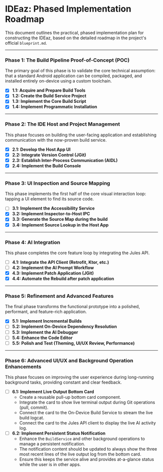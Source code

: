 # IDEaz: Phased Implementation Roadmap

This document outlines the practical, phased implementation plan for constructing the IDEaz, based on the detailed roadmap in the project's official `blueprint.md`.

---

### **Phase 1: The Build Pipeline Proof-of-Concept (POC)**
The primary goal of this phase is to validate the core technical assumption: that a standard Android application can be compiled, packaged, and installed entirely on-device using a custom toolchain.

- [x] **1.1: Acquire and Prepare Build Tools**
- [x] **1.2: Create the Build Service Project**
- [x] **1.3: Implement the Core Build Script**
- [x] **1.4: Implement Programmatic Installation**

---

### **Phase 2: The IDE Host and Project Management**
This phase focuses on building the user-facing application and establishing communication with the now-proven build service.

- [x] **2.1: Develop the Host App UI**
- [x] **2.2: Integrate Version Control (JGit)**
- [x] **2.3: Establish Inter-Process Communication (AIDL)**
- [x] **2.4: Implement the Build Console**

---

### **Phase 3: UI Inspection and Source Mapping**
This phase implements the first half of the core visual interaction loop: tapping a UI element to find its source code.

- [ ] **3.1: Implement the Accessibility Service**
- [x] **3.2: Implement Inspector-to-Host IPC**
- [x] **3.3: Generate the Source Map during the build**
- [x] **3.4: Implement Source Lookup in the Host App**

---

### **Phase 4: AI Integration**
This phase completes the core feature loop by integrating the Jules API.

- [ ] **4.1: Integrate the API Client (Retrofit, Ktor, etc.)**
- [ ] **4.2: Implement the AI Prompt Workflow**
- [x] **4.3: Implement Patch Application (JGit)**
- [x] **4.4: Automate the Rebuild after patch application**

---

### **Phase 5: Refinement and Advanced Features**
The final phase transforms the functional prototype into a polished, performant, and feature-rich application.

- [x] **5.1: Implement Incremental Builds**
- [ ] **5.2: Implement On-Device Dependency Resolution**
- [ ] **5.3: Implement the AI Debugger**
- [ ] **5.4: Enhance the Code Editor**
- [ ] **5.5: Polish and Test (Theming, UI/UX Review, Performance)**

---

### **Phase 6: Advanced UI/UX and Background Operation Enhancements**
This phase focuses on improving the user experience during long-running background tasks, providing constant and clear feedback.

- [ ] **6.1: Implement Live Output Bottom Card**
    - Create a reusable pull-up bottom card component.
    - Integrate the card to show live terminal output during Git operations (pull, commit).
    - Connect the card to the On-Device Build Service to stream the live build logcat.
    - Connect the card to the Jules API client to display the live AI activity log.
- [ ] **6.2: Implement Persistent Status Notification**
    - Enhance the `BuildService` and other background operations to manage a persistent notification.
    - The notification content should be updated to always show the three most recent lines of the live output log from the bottom card.
    - Ensure this keeps the service alive and provides at-a-glance status while the user is in other apps.
